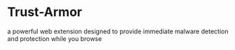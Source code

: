 # Trust-Armor
a powerful web extension designed to provide immediate malware detection and protection while you browse
